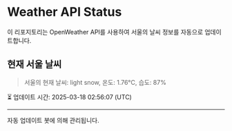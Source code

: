 
# Weather API Status

이 리포지토리는 OpenWeather API를 사용하여 서울의 날씨 정보를 자동으로 업데이트합니다.

## 현재 서울 날씨
> 서울의 현재 날씨: light snow, 온도: 1.76°C, 습도: 87%

⏳ 업데이트 시간: 2025-03-18 02:56:07 (UTC)

---
자동 업데이트 봇에 의해 관리됩니다.
